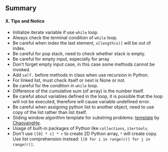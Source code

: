 
## Summary



#### X. Tips and Notice

- Initialize iterate variable if use `while` loop.
- Always check the terminal condition of `while` loop.
- Be careful when index the last element, `x[length(x)]` will be out of index.
- Be careful for pop stack, need to check whether stack is empty.
- Be careful for empty input, especially for array
- Don't forget empty input case, in this case some methods cannot be invoked.
- Add `self.` before methods in class when use recursion in Python.
- For linked list, must check itself or next is None or not.
- Be careful for the condition in `while` loop.
- Difference of the cumulative sum (of array) is the number itself. 
- Be careful about variables defined in the loop, it is possible that the loop will not be executed, therefore will cause variable undefined error.
- Be careful when assigning python list to another object, need to use copy of the list rather than list itself.
- Sliding window algorithm template for substring problems: [template](https://leetcode.com/problems/find-all-anagrams-in-a-string/discuss/92007/Sliding-Window-algorithm-template-to-solve-all-the-Leetcode-substring-search-problem.) by [ChaoyangHe](https://leetcode.com/chaoyanghe/).
- Usage of built-in packages of Python like `collections`, `itertools`.
- Don't use `[[0] * c] * r` to create 2D Python array, `*` will create copy. Use list comprehension instead: `[[0 for i in range(c)] for j in range(r)]`.
